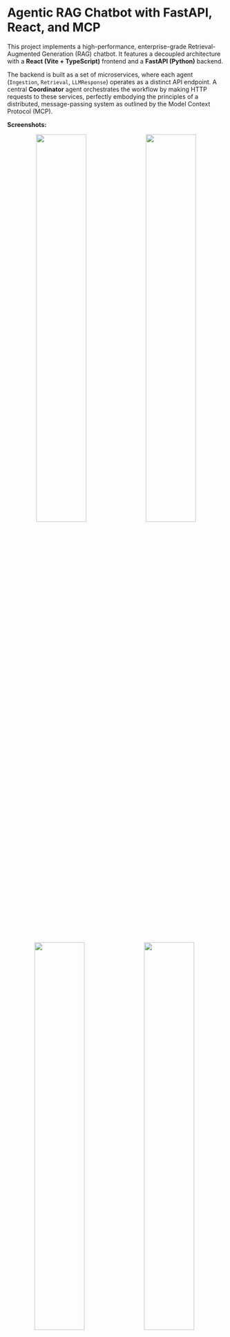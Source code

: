 # Agentic RAG Chatbot with FastAPI, React, and MCP

This project implements a high-performance, enterprise-grade Retrieval-Augmented Generation (RAG) chatbot. It features a decoupled architecture with a **React (Vite + TypeScript)** frontend and a **FastAPI (Python)** backend.

The backend is built as a set of microservices, where each agent (`Ingestion`, `Retrieval`, `LLMResponse`) operates as a distinct API endpoint. A central **Coordinator** agent orchestrates the workflow by making HTTP requests to these services, perfectly embodying the principles of a distributed, message-passing system as outlined by the Model Context Protocol (MCP).

**Screenshots:**

<p align="center">
  <img src="assets/Screenshot 2025-07-31 at 8.28.34 AM.png" width="48%">
  &nbsp;
  <img src="assets/Screenshot 2025-07-31 at 8.28.54 AM.png" width="48%">
  <img src="assets/Screenshot 2025-07-31 at 8.44.16 AM.png" width="48%">
  &nbsp;
  <img src="assets/Screenshot 2025-07-31 at 8.45.13 AM.png" width="48%">
  &nbsp;
  <img src="assets/Screenshot 2025-07-31 at 8.45.13 AM.png" width="78%">
</p>

---

## Table of Contents

- [Features](#-features)
- [System Architecture](#-system-architecture)
  - [Frontend](#frontend)
  - [Backend](#backend)
  - [Model Context Protocol (MCP) via REST](#model-context-protocol-mcp-via-rest)
- [Advanced RAG Techniques](#-advanced-rag-techniques)
- [System Workflow](#-system-workflow)
- [Technology Stack](#-technology-stack)
- [Setup and Installation](#-setup-and-installation)
- [Project Structure](#-project-structure)

---

## Features

- **Decoupled Frontend/Backend:** A modern React SPA communicates with a powerful Python backend for a robust and scalable user experience.
- **Microservice-based Agents:** Each agent is an independent FastAPI endpoint, allowing for isolated logic and potential for independent scaling.
- **RESTful MCP:** Agent communication is handled via asynchronous HTTP requests, a real-world implementation of message passing.
- **Session-based & Stateful:** Manages a unique session for each file upload, storing its vectorized context in memory for the duration of the session.
- **Two-Stage Advanced Retrieval:** Implements a sophisticated retrieval strategy using a fast initial search with FAISS, followed by a more accurate **Cross-Encoder re-ranking** to significantly improve context quality.
- **Conversational Query Rewriting:** Understands chat history and rewrites follow-up questions into standalone queries for better retrieval accuracy.
- **Precise Source Citing:** After generating an answer, a final LLM call is made to extract the supporting snippet from the source text, providing highly accurate citations.

---

## System Architecture

The system is designed with a clean separation between the client-side user interface and the server-side logic, communicating over a REST API.

![Architecture Diagram 1](assets/B664A53E-457B-44A1-B596-BE9487048A39.jpeg)
![Architecture Diagram 2](assets/CEBC2D23-7B59-4345-B7D5-BBF04F66614F.jpeg)

### Frontend

- A **React** single-page application built with **Vite** and **TypeScript**.
- Manages all UI components, user interactions, and application state (`session_id`, chat history).
- Communicates with the backend by making API calls to the Coordinator agent's endpoints.
- Uses **TailwindCSS** and **shadcn/ui** for a polished, modern design.

### Backend

- A **FastAPI** application serving the agentic logic.
- **`main.py`** acts as the server entry point, mounting each agent's router and handling CORS.
- **Agents as API Endpoints:**
  - **Coordinator (`/agent/coordinator`)**: The only agent the frontend interacts with. It orchestrates the entire RAG pipeline by calling other agents.
  - **Ingestion (`/agent/ingestion`)**: An internal endpoint that receives file data, parses it, and chunks the text.
  - **Retrieval (`/agent/retrieval`)**: An internal endpoint that takes a query, re-ranks retrieved chunks, and returns the best context.
  - **LLMResponse (`/agent/llm`)**: An internal endpoint that receives context and a query to generate the final answer.
- **In-Memory State:** A global dictionary (`session_vector_stores`) holds the FAISS vector store for each active user session.

### Model Context Protocol (MCP) via REST

This project uses HTTP as the transport layer for MCP. The **Coordinator Agent** acts as a client that sends requests (messages) to the other agent servers. Each request/response cycle constitutes message passing.

- **Sender/Receiver:** Defined by which service is calling which endpoint.
- **Traceability:** A `trace_id` is generated for each session and logged with every major action on the backend, providing clear, traceable execution paths.
- **Payload:** The body of the HTTP requests and responses contains the message payload.

---

## Advanced RAG Techniques

This chatbot goes beyond a basic RAG implementation:

1.  **Query Rewriting:** The `RetrievalAgent` analyzes the chat history to transform ambiguous follow-up questions (e.g., "why?") into specific, standalone queries (e.g., "why was the Q3 revenue lower than Q2?").
2.  **Re-Ranking with Cross-Encoders:** Instead of just trusting the initial vector search, the `RetrievalAgent` retrieves a larger set of initial candidates (k=10) and then uses a `CrossEncoder` model (`ms-marco-MiniLM-L-6-v2`) to deeply evaluate the relevance of each candidate to the query. This significantly enhances the quality of the context sent to the LLM.
3.  **Answer-Based Snippet Extraction:** After the final answer is generated, the `Coordinator` performs one last step: it asks the LLM to find the precise sentence or phrase within the source paragraphs that best supports the generated answer. This gives the user extremely relevant and verifiable sources.

---

## System Workflow

1.  **Start Session:**
    - The React frontend `POST`s the uploaded file to `/agent/coordinator/start_session`.
    - The Coordinator creates a `session_id` and `trace_id`.
    - It makes an internal `POST` request to `/agent/ingestion/parse` with the file data.
    - The Ingestion agent returns text chunks.
    - The Coordinator creates a `VectorStore` instance, adds the chunks, and stores it in the global `session_vector_stores` dictionary against the `session_id`.
    - The `session_id` is returned to the frontend.
2.  **Query:**
    - The React frontend `POST`s the user query, chat history, and `session_id` to `/agent/coordinator/query`.
    - The Coordinator makes an internal `POST` to `/agent/retrieval/retrieve`.
    - The Retrieval agent rewrites the query, performs the 2-stage retrieval/re-ranking, and returns the top 3 context chunks.
    - The Coordinator makes an internal `POST` to `/agent/llm/respond` with the query and re-ranked chunks.
    - The LLMResponse agent generates the final answer and returns it.
    - The Coordinator runs the final `extract_precise_snippet` task.
    - The final answer and precise source snippets are returned to the frontend for display.

---

## Technology Stack

| Area             | Technology                                                    |
| :--------------- | :------------------------------------------------------------ |
| **Frontend**     | React, Vite, TypeScript, TailwindCSS, shadcn/ui               |
| **Backend**      | FastAPI, Uvicorn, Python                                      |
| **LLM API**      | Groq (Llama3 70B)                                             |
| **Embeddings**   | SentenceTransformers (`all-MiniLM-L6-v2`)                     |
| **Re-Ranking**   | SentenceTransformers (`cross-encoder/ms-marco-MiniLM-L-6-v2`) |
| **Vector Store** | FAISS (in-memory)                                             |
| **Doc Parsing**  | PyMuPDF, python-docx, python-pptx, pandas                     |

---

## Setup and Installation

This project has two parts: a backend and a frontend. Both must be running concurrently.

### Backend Setup

1.  **Navigate to the backend directory:**
    ```bash
    cd backend
    ```
2.  **Create and activate a virtual environment:**
    ```bash
    python3 -m venv venv
    source venv/bin/activate
    ```
3.  **Install Python dependencies:**
    ```bash
    pip install -r requirements.txt
    ```
4.  **Create a `.env` file** in the `backend` directory and add your Groq API key:
    ```env
    GROQ_API_KEY="YOUR_GROQ_API_KEY_HERE"
    ```
5.  **Run the FastAPI server:**
    ```bash
    uvicorn main:app --reload
    ```
    The backend will be running at `http://localhost:8000`.

### Frontend Setup

1.  **Open a new terminal** and navigate to the frontend directory:
    ```bash
    cd frontend
    ```
2.  **Install Node.js dependencies:**
    ```bash
    npm install
    ```
3.  **Run the React development server:**
    ```bash
    npm run dev
    ```
    The frontend will be running at `http://localhost:5173`. Open this address in your browser to use the application.

---

## Project Structure

```
.
├── backend
│   ├── agents
│   │   ├── coordinator.py
│   │   ├── ingestion.py
│   │   ├── llm_response.py
│   │   └── retrieval.py
│   ├── main.py
│   ├── models
│   │   └── schemas.py
│   ├── requirements.txt
│   └── utils
│       ├── llm.py
│       ├── logger.py
│       ├── mcp.py
│       ├── parser.py
│       └── vectorstore.py
├── frontend
│   ├── src
│   │   ├── App.tsx
│   │   ├── components
│   │   └── main.tsx
│   ├── package.json
│   ├── tailwind.config.js
│   └── vite.config.ts
└── ...
```

